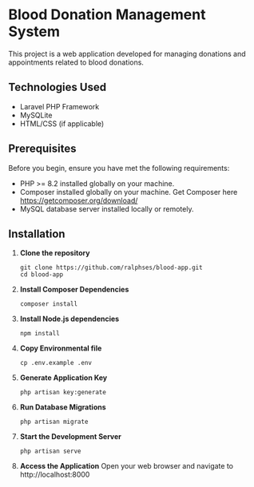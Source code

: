 # Blood Donation Management System

This project is a web application developed for managing donations and appointments related to blood donations.

## Technologies Used

- Laravel PHP Framework
- MySQLite
- HTML/CSS (if applicable)

## Prerequisites

Before you begin, ensure you have met the following requirements:

- PHP >= 8.2 installed globally on your machine.
- Composer installed globally on your machine. Get Composer here https://getcomposer.org/download/
- MySQL database server installed locally or remotely.

## Installation

1. **Clone the repository**

   ```
   git clone https://github.com/ralphses/blood-app.git
   cd blood-app

2. **Install Composer Dependencies**

   ```
   composer install
   
3. **Install Node.js dependencies**
    ```
   npm install
   
4. **Copy Environmental file**
    ```
    cp .env.example .env

5. **Generate Application Key**
    ```
   php artisan key:generate
   
6. **Run Database Migrations**
    ```
   php artisan migrate

7. **Start the Development Server**
    ```
   php artisan serve

8. **Access the Application**
   Open your web browser and navigate to http://localhost:8000 

